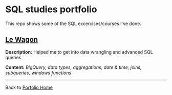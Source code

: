 # SQL studies portfolio

This repo shows some of the SQL excercises/courses I've done.

## [Le Wagon](https://www.lewagon.com/)

**Description:**  Helped me to get into data wrangling and advanced SQL queries

**Content:** *BigQuery, data types, aggregations, date & time, joins, subqueries, windows functions* 

---

Back to [Porfolio Home](https://github.com/Cedric-Delanchy/data-analysis-portfolio)
